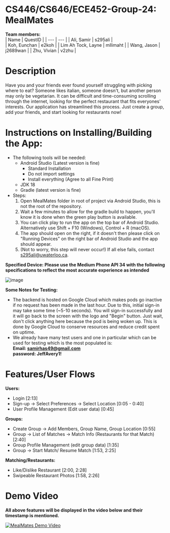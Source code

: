 # CS446/CS646/ECE452-Group-24: MealMates
**Team members:**   
| Name | QuestID |
| --- | --- |
| Ali, Samir | s295ali |  
| Koh, Eunchan | e2koh |
| Lim Ah Tock, Layne | mllimaht |
| Wang, Jason | j2689wan |
| Zhu, Vivian | v2zhu |

# Description

Have you and your friends ever found yourself struggling with picking where to eat? Someone likes italian, someone doesn't, but another person may only be vegetarian. It can be difficult and time-consuming scrolling through the internet, looking for the perfect restaurant that fits everyones' interests. Our application has streamlined this process. Just create a group, add your friends, and start looking for restaurants now!

# Instructions on Installing/Building the App:

* The following tools will be needed:
  * Android Studio (Latest version is fine)
    * Standard Installation
    * Do not import settings
    * Install everything (Agree to all Fine Print)
  * JDK 18
  * Gradle (latest version is fine)
* Steps:
  1. Open MealMates folder in root of project via Android Studio, this is not the root of the repository.
  2. Wait a few minutes to allow for the gradle build to happen, you'll know it is done when the green play button is available.
  3. You can click play to run the app on the top bar of Android Studio. Alternatively use Shift + F10 (Windows), Control + R (macOS).
  4. The app should open on the right, if it doesn't then please click on "Running Devices" on the right bar of Android Studio and the app should appear.
  5. (Not to worry, this step will never occur!) If all else fails, contact s295ali@uwaterloo.ca.

**Specified Device: Please use the Medium Phone API 34 with the following specifications to reflect the most accurate experience as intended**

![image](https://github.com/Samir2003/RemindMed/assets/59757852/8667789e-55c1-409e-8987-850f12f8d020)

**Some Notes for Testing:**
* The backend is hosted on Google Cloud which makes pods go inactive if no request has been made in the last hour. Due to this, initial sign-in may take some time (~5-10 seconds). You will sign-in successfully and it will go back to the screen with the logo and "Begin" button. Just wait, don't click anything here because the pod is being woken up. This is done by Google Cloud to conserve resources and reduce credit spent on uptime.
* We already have many test users and one in particular which can be used for testing which is the most populated is: 
<br />**Email: samirhas49@gmail.com <br /> password: JeffAvery1!**

# Features/User Flows

**Users:**
* Login [2:13]
* Sign-up -> Select Preferences -> Select Location [0:05 - 0:40]
* User Profile Management (Edit user data) [0:45]

**Groups:**
* Create Group -> Add Members, Group Name, Group Location [0:55]
* Group -> List of Matches -> Match Info (Restaurants for that Match) [2:40]
* Group Profile Management (edit group data) [1:35]
* Group -> Start Match/ Resume Match [1:53, 2:25]

**Matching/Restaurants:**
* Like/Dislike Restaurant [2:00, 2:28]
* Swipeable Restaurant Photos [1:58, 2:26]

# Demo Video

**All above features will be displayed in the video below and their timestamp is mentioned.**

[![MealMates Demo Video](https://img.youtube.com/vi/kPbHTOw2wwM/0.jpg)](https://www.youtube.com/watch?v=kPbHTOw2wwM)